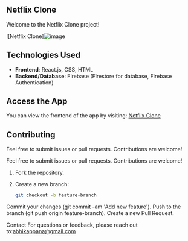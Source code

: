## Netflix Clone

Welcome to the Netflix Clone project!

![Netflix Clone]![image](https://github.com/user-attachments/assets/42f12710-896b-4df2-a520-a340d3a064b7)


## Technologies Used

- **Frontend**: React.js, CSS, HTML
- **Backend/Database**: Firebase (Firestore for database, Firebase Authentication)

## Access the App

You can view the frontend of the app by visiting: [Netflix Clone](https://abhikappana.github.io/Netflix-clone/)

## Contributing

Feel free to submit issues or pull requests. Contributions are welcome!

Feel free to submit issues or pull requests. Contributions are welcome!

1. Fork the repository.
2. Create a new branch:

   ```bash
   git checkout -b feature-branch
Commit your changes (git commit -am 'Add new feature').
Push to the branch (git push origin feature-branch).
Create a new Pull Request.

Contact
For questions or feedback, please reach out to:abhikappana@gmail.com
